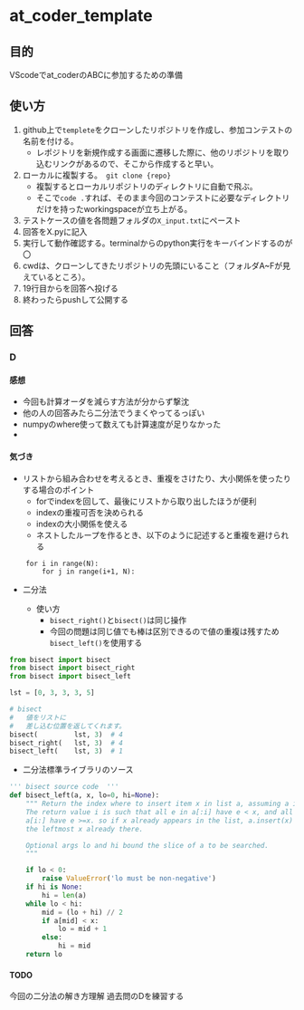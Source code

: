 # at_coder_template
## 目的
VScodeでat_coderのABCに参加するための準備

## 使い方
1. github上で`templete`をクローンしたリポジトリを作成し、参加コンテストの名前を付ける。
   * レポジトリを新規作成する画面に遷移した際に、他のリポジトリを取り込むリンクがあるので、そこから作成すると早い。 
2. ローカルに複製する。　`git clone {repo}`
   * 複製するとローカルリポジトリのディレクトリに自動で飛ぶ。
   * そこで`code .`すれば、そのまま今回のコンテストに必要なディレクトリだけを持ったworkingspaceが立ち上がる。
3. テストケースの値を各問題フォルダの`X_input.txt`にペースト
4. 回答をX.pyに記入
5. 実行して動作確認する。terminalからのpython実行をキーバインドするのが〇
6. cwdは、クローンしてきたリポジトリの先頭にいること（フォルダA~Fが見えているところ）。
7. 19行目からを回答へ投げる
8. 終わったらpushして公開する

## 回答

### D
#### 感想
* 今回も計算オーダを減らす方法が分からず撃沈
* 他の人の回答みたら二分法でうまくやってるっぽい
* numpyのwhere使って数えても計算速度が足りなかった
* 
#### 気づき
* リストから組み合わせを考えるとき、重複をさけたり、大小関係を使ったりする場合のポイント
  * forでindexを回して、最後にリストから取り出したほうが便利
  * indexの重複可否を決められる
  * indexの大小関係を使える
  * ネストしたループを作るとき、以下のように記述すると重複を避けられる

```python3
    for i in range(N):
        for j in range(i+1, N):
```

* 二分法

  * 使い方
    * `bisect_right()`と`bisect()`は同じ操作
    * 今回の問題は同じ値でも棒は区別できるので値の重複は残すため`bisect_left()`を使用する


``` python
from bisect import bisect
from bisect import bisect_right
from bisect import bisect_left

lst = [0, 3, 3, 3, 5]

# bisect
#   値をリストに
#   差し込む位置を返してくれます。
bisect(         lst, 3)  # 4
bisect_right(   lst, 3)  # 4
bisect_left(    lst, 3)  # 1

```

 * 二分法標準ライブラリのソース


``` python
''' bisect source code  '''
def bisect_left(a, x, lo=0, hi=None):
    """ Return the index where to insert item x in list a, assuming a is sorted.
    The return value i is such that all e in a[:i] have e < x, and all e in 
    a[i:] have e >=x. so if x already appears in the list, a.insert(x) will insert just before 
    the leftmost x already there.

    Optional args lo and hi bound the slice of a to be searched.
    """

    if lo < 0:
        raise ValueError('lo must be non-negative')
    if hi is None:
        hi = len(a)
    while lo < hi:
        mid = (lo + hi) // 2
        if a[mid] < x:
            lo = mid + 1
        else:
            hi = mid
    return lo
```

#### TODO
今回の二分法の解き方理解
過去問のDを練習する
